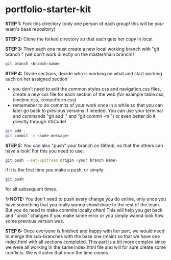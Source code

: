 # portfolio-starter-kit


**STEP 1:** Fork this directory (only one person of each group! this will be your team's base repository)

**STEP 2:** Clone the forked directory so that each gets her copy in local

**STEP 3:** Then each one must create a new local working branch with "git branch <branch-name>" (we don't work directly on the master/main branch!)
  
```sh
git branch <branch-name>
```

**STEP 4:** Divide sections, decide who is working on what and start working each on her assigned section
  - you don't need to edit the common styles.css and navigation.css files, create a new css file for each section of the web (for example table.css, timeline.css, contactform.css)
  - rememeber to do commits of your work once in a while so that you can later go back to previous versions if needed. You can use your terminal and commands "git add ." and "git commit -m <some message>") or even better do it directly through VSCode!
 
```sh
git add .
git commit -m <some message>
```

**STEP 5:** You can also "push" your branch on Github, so that the others can have a look! For this you need to use: 

```sh
git push --set-upstream origin <your branch name>
```
if it is the first time you make a push, or simply:
  
```sh
git push
```
for all subsequent times.
  
**✨ NOTE:**  You don't need to push every change you do online, only once you have something that you really wanna show/share to the rest of the team. But you do need to make commits locally often! This will help you get back and "undo" changes if you make some error or you simply wanna look how some previous version was. 


**STEP 6:** Once everyone is finished and happy with her part, we would need to merge the sub-branches with the base one (main) so that we have one index.html with all sections completed. This part is a bit more complex since we were all working in the same index.html file and will for sure create some conflicts. We will solve that once the time comes...

  
